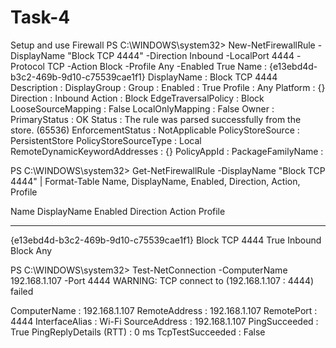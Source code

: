 # Task-4
Setup and use Firewall
PS C:\WINDOWS\system32> New-NetFirewallRule -DisplayName "Block TCP 4444" -Direction Inbound -LocalPort 4444 -Protocol TCP -Action Block -Profile Any -Enabled True                                                                                                                                                                                                                                                                                                                                                                                                                                                                                      Name                          : {e13ebd4d-b3c2-469b-9d10-c75539cae1f1}                                                                                                                                             DisplayName                   : Block TCP 4444                                                                                                                                                                     Description                   :                                                                                                                                                                                    DisplayGroup                  :                                                                                                                                                                                    Group                         :                                                                                                                                                                                    Enabled                       : True                                                                                                                                                                               Profile                       : Any                                                                                                                                                                                Platform                      : {}                                                                                                                                                                                 Direction                     : Inbound                                                                                                                                                                            Action                        : Block
EdgeTraversalPolicy           : Block
LooseSourceMapping            : False
LocalOnlyMapping              : False
Owner                         :
PrimaryStatus                 : OK
Status                        : The rule was parsed successfully from the store. (65536)
EnforcementStatus             : NotApplicable
PolicyStoreSource             : PersistentStore
PolicyStoreSourceType         : Local
RemoteDynamicKeywordAddresses : {}
PolicyAppId                   :
PackageFamilyName             :



PS C:\WINDOWS\system32> Get-NetFirewallRule -DisplayName "Block TCP 4444" | Format-Table Name, DisplayName, Enabled, Direction, Action, Profile
>>

Name                                   DisplayName    Enabled Direction Action Profile
----                                   -----------    ------- --------- ------ -------
{e13ebd4d-b3c2-469b-9d10-c75539cae1f1} Block TCP 4444    True   Inbound  Block     Any


PS C:\WINDOWS\system32> Test-NetConnection -ComputerName 192.168.1.107 -Port 4444
WARNING: TCP connect to (192.168.1.107 : 4444) failed


ComputerName           : 192.168.1.107
RemoteAddress          : 192.168.1.107
RemotePort             : 4444
InterfaceAlias         : Wi-Fi
SourceAddress          : 192.168.1.107
PingSucceeded          : True
PingReplyDetails (RTT) : 0 ms
TcpTestSucceeded       : False
